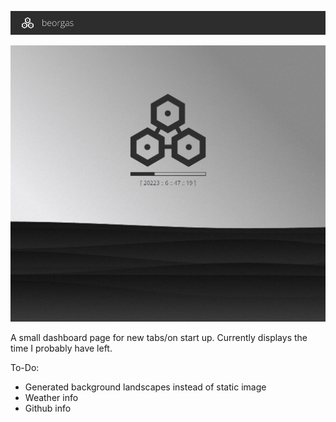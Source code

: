 ![Beorgas](doc/header.png)

![screenshot](scrot.png)

A small dashboard page for new tabs/on start up. Currently displays the time I
probably have left.

To-Do:

- Generated background landscapes instead of static image
- Weather info
- Github info
